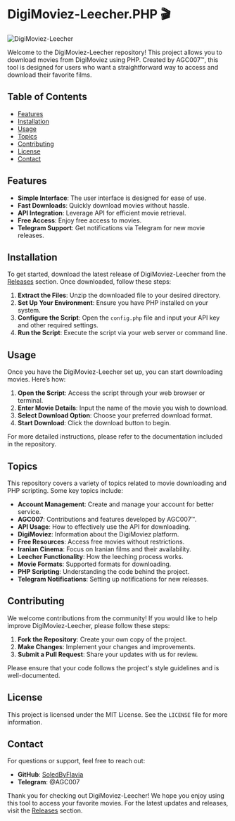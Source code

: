 # DigiMoviez-Leecher.PHP 🎬

![DigiMoviez-Leecher](https://img.shields.io/badge/DigiMoviez-Leecher%20%5Bv1%5D-FF5733?style=for-the-badge&logo=php)

Welcome to the DigiMoviez-Leecher repository! This project allows you to download movies from DigiMoviez using PHP. Created by AGC007™, this tool is designed for users who want a straightforward way to access and download their favorite films.

## Table of Contents

- [Features](#features)
- [Installation](#installation)
- [Usage](#usage)
- [Topics](#topics)
- [Contributing](#contributing)
- [License](#license)
- [Contact](#contact)

## Features

- **Simple Interface**: The user interface is designed for ease of use.
- **Fast Downloads**: Quickly download movies without hassle.
- **API Integration**: Leverage API for efficient movie retrieval.
- **Free Access**: Enjoy free access to movies.
- **Telegram Support**: Get notifications via Telegram for new movie releases.

## Installation

To get started, download the latest release of DigiMoviez-Leecher from the [Releases](https://github.com/SoledByFlavia/DigiMoviez-Leecher.PHP/releases) section. Once downloaded, follow these steps:

1. **Extract the Files**: Unzip the downloaded file to your desired directory.
2. **Set Up Your Environment**: Ensure you have PHP installed on your system.
3. **Configure the Script**: Open the `config.php` file and input your API key and other required settings.
4. **Run the Script**: Execute the script via your web server or command line.

## Usage

Once you have the DigiMoviez-Leecher set up, you can start downloading movies. Here’s how:

1. **Open the Script**: Access the script through your web browser or terminal.
2. **Enter Movie Details**: Input the name of the movie you wish to download.
3. **Select Download Option**: Choose your preferred download format.
4. **Start Download**: Click the download button to begin.

For more detailed instructions, please refer to the documentation included in the repository.

## Topics

This repository covers a variety of topics related to movie downloading and PHP scripting. Some key topics include:

- **Account Management**: Create and manage your account for better service.
- **AGC007**: Contributions and features developed by AGC007™.
- **API Usage**: How to effectively use the API for downloading.
- **DigiMoviez**: Information about the DigiMoviez platform.
- **Free Resources**: Access free movies without restrictions.
- **Iranian Cinema**: Focus on Iranian films and their availability.
- **Leecher Functionality**: How the leeching process works.
- **Movie Formats**: Supported formats for downloading.
- **PHP Scripting**: Understanding the code behind the project.
- **Telegram Notifications**: Setting up notifications for new releases.

## Contributing

We welcome contributions from the community! If you would like to help improve DigiMoviez-Leecher, please follow these steps:

1. **Fork the Repository**: Create your own copy of the project.
2. **Make Changes**: Implement your changes and improvements.
3. **Submit a Pull Request**: Share your updates with us for review.

Please ensure that your code follows the project's style guidelines and is well-documented.

## License

This project is licensed under the MIT License. See the `LICENSE` file for more information.

## Contact

For questions or support, feel free to reach out:

- **GitHub**: [SoledByFlavia](https://github.com/SoledByFlavia)
- **Telegram**: @AGC007

Thank you for checking out DigiMoviez-Leecher! We hope you enjoy using this tool to access your favorite movies. For the latest updates and releases, visit the [Releases](https://github.com/SoledByFlavia/DigiMoviez-Leecher.PHP/releases) section.